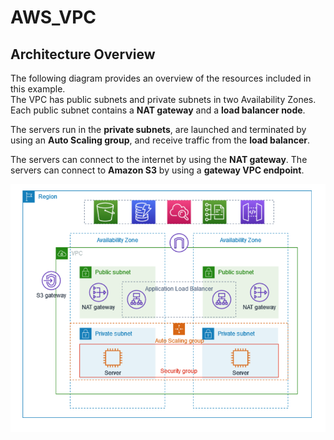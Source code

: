 # AWS_VPC
## Architecture Overview

The following diagram provides an overview of the resources included in this example.  
The VPC has public subnets and private subnets in two Availability Zones. Each public subnet contains a **NAT gateway** and a **load balancer node**.  

The servers run in the **private subnets**, are launched and terminated by using an **Auto Scaling group**, and receive traffic from the **load balancer**.  

The servers can connect to the internet by using the **NAT gateway**. The servers can connect to **Amazon S3** by using a **gateway VPC endpoint**.

![Architecture Diagram](assets/Architecture.png)
